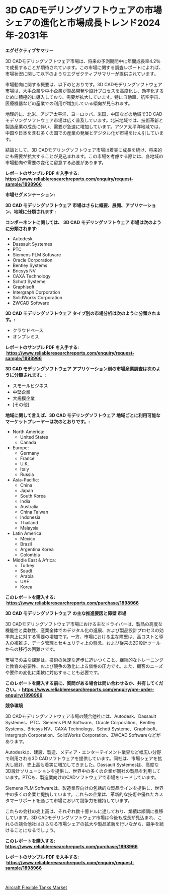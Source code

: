 <p><h1>3D CADモデリングソフトウェアの市場シェアの進化と市場成長トレンド2024年-2031年</h1></p><p><strong>エグゼクティブサマリー</strong></p>
<p><p>3D CADモデリングソフトウェア市場は、将来の予測期間中に年間成長率4.2％で成長することが期待されています。この市場に関する調査レポートによれば、市場状況に関して以下のようなエグゼクティブサマリーが提供されています。</p><p>市場動向に関する概要は、以下のとおりです。3D CADモデリングソフトウェア市場は、大手企業や中小企業が製品開発や設計プロセスを高度化し、効率化するために積極的に導入しており、需要が拡大しています。特に自動車、航空宇宙、医療機器などの産業での利用が増加している傾向が見られます。</p><p>地理的に、北米、アジア太平洋、ヨーロッパ、米国、中国などの地域で3D CADモデリングソフトウェア市場は広く普及しています。北米地域では、技術革新と製造産業の成長に伴い、需要が急速に増加しています。アジア太平洋地域では、中国や日本を含む多くの国での産業の発展とデジタル化が市場をけん引しています。</p><p>結論として、3D CADモデリングソフトウェア市場は着実に成長を続け、将来的にも需要が拡大することが見込まれます。この市場を考慮する際には、各地域の市場動向や需要の変化に留意する必要があります。</p></p>
<p><strong>レポートのサンプル PDF を入手する: <a href="https://www.reliableresearchreports.com/enquiry/request-sample/1898966">https://www.reliableresearchreports.com/enquiry/request-sample/1898966</a></strong></p>
<p><strong>市場セグメンテーション:</strong></p>
<p><strong> 3D CAD モデリングソフトウェア 市場はさらに概要、展開、アプリケーション、地域に分類されます :</strong></p>
<p><strong>コンポーネントに関しては、 3D CAD モデリングソフトウェア 市場は次のように分類されます: &nbsp;</strong></p>
<p><ul><li>Autodesk</li><li>Dassault Systemes</li><li>PTC</li><li>Siemens PLM Software</li><li>Oracle Corporation</li><li>Bentley Systems</li><li>Bricsys NV</li><li>CAXA Technology</li><li>Schott Systeme</li><li>Graphisoft</li><li>Intergraph Corporation</li><li>SolidWorks Corporation</li><li>ZWCAD Software</li></ul></p>
<p><strong> 3D CAD モデリングソフトウェア タイプ別の市場分析は次のように分類されます。:</strong></p>
<p><ul><li>クラウドベース</li><li>オンプレミス</li></ul></p>
<p><strong>レポートのサンプル PDF を入手する: &nbsp;<a href="https://www.reliableresearchreports.com/enquiry/request-sample/1898966">https://www.reliableresearchreports.com/enquiry/request-sample/1898966</a></strong></p>
<p><strong> 3D CAD モデリングソフトウェア アプリケーション別の市場産業調査は次のように分類されます。:</strong></p>
<p><ul><li>スモールビジネス</li><li>中堅企業</li><li>大規模企業</li><li>[その他]</li></ul></p>
<p><strong>地域に関して言えば、3D CAD モデリングソフトウェア 地域ごとに利用可能なマーケットプレーヤーは次のとおりです。:</strong></p>
<p><ul>
    <li>
        North America:
        <ul>
            <li>United States</li>
            <li>Canada</li>
        </ul>
    </li>
    <li>
        Europe:
        <ul>
            <li>Germany</li>
            <li>France</li>
            <li>U.K.</li>
            <li>Italy</li>
            <li>Russia</li>
        </ul>
    </li>
    <li>
        Asia-Pacific:
        <ul>
            <li>China</li>
            <li>Japan</li>
            <li>South Korea</li>
            <li>India</li>
            <li>Australia</li>
            <li>China Taiwan</li>
            <li>Indonesia</li>
            <li>Thailand</li>
            <li>Malaysia</li>
        </ul>
    </li>
    <li>
        Latin America:
        <ul>
            <li>Mexico</li>
            <li>Brazil</li>
            <li>Argentina Korea</li>
            <li>Colombia</li>
        </ul>
    </li>
    <li>
        Middle East & Africa:
        <ul>
            <li>Turkey</li>
            <li>Saudi</li>
            <li>Arabia</li>
            <li>UAE</li>
            <li>Korea</li>
        </ul>
    </li>
    </ul></p>
<p><strong>このレポートを購入する: &nbsp;<a href="https://www.reliableresearchreports.com/purchase/1898966">https://www.reliableresearchreports.com/purchase/1898966</a></strong></p>
<p><strong>3D CAD モデリングソフトウェア の主な推進要因と障壁 市場</strong></p>
<p><p>3D CADモデリングソフトウェア市場における主なドライバーは、製品の高度な機能性と柔軟性、産業全体でのデジタル化の進展、および製品設計プロセスの効率向上に対する需要の増加です。一方、市場における主な障壁は、高コストと導入の複雑さ、データ管理とセキュリティ上の懸念、および従来の2D設計ツールからの移行の困難さです。</p><p>市場での主な課題は、技術の急速な進歩に追いつくこと、継続的なトレーニングと教育の必要性、および競争の激化による価格の圧力です。また、顧客のニーズや要件の変化に柔軟に対応することも必要です。</p></p>
<p><strong>このレポートを購入する前に、質問がある場合は問い合わせるか、共有してください。:&nbsp; <a href="https://www.reliableresearchreports.com/enquiry/pre-order-enquiry/1898966">https://www.reliableresearchreports.com/enquiry/pre-order-enquiry/1898966</a></strong></p>
<p><strong>競争環境</strong></p>
<p><p>3D CADモデリングソフトウェア市場の競合他社には、Autodesk、Dassault Systemes、PTC、Siemens PLM Software、Oracle Corporation、Bentley Systems、Bricsys NV、CAXA Technology、Schott Systeme、Graphisoft、Intergraph Corporation、SolidWorks Corporation、ZWCAD Softwareなどがあります。</p><p>Autodeskは、建設、製造、メディア・エンターテイメント業界など幅広い分野で利用される3D CADソフトウェアを提供しています。同社は、市場シェアを拡大し続け、売上高も着実に増加してきました。Dassault Systemesは、高度な3D設計ソリューションを提供し、世界中の多くの企業が同社の製品を利用しています。PTCも、製造業向けのCADソフトウェアで市場をリードしています。</p><p>Siemens PLM Softwareは、製造業界向けの包括的な製品ラインを提供し、世界中の多くの企業と提携しています。これらの企業は、革新的な技術や優れたカスタマーサポートを通じて市場において競争力を維持しています。</p><p>これらの会社の売上高は、それぞれ数十億ドルに達しており、業績は順調に推移しています。3D CADモデリングソフトウェア市場は今後も成長が見込まれ、これらの競合他社はさらなる市場シェアの拡大や製品革新を行いながら、競争を続けることになるでしょう。</p></p>
<p><strong>このレポートを購入する: &nbsp; <a href="https://www.reliableresearchreports.com/purchase/1898966">https://www.reliableresearchreports.com/purchase/1898966</a></strong></p>
<p><strong>レポートのサンプル PDF を入手する: &nbsp;<a href="https://www.reliableresearchreports.com/enquiry/request-sample/1898966">https://www.reliableresearchreports.com/enquiry/request-sample/1898966</a></strong><strong></strong></p>
<p>&nbsp;</p>
<p><p><a href="https://butternut-bug-553.notion.site/Aircraft-Flexible-Tanks-Market-Size-Evaluating-its-Market-Trends-Growth-and-Projections-2024-20-e022a3e4eb1041c0b54ac61855c983c2">Aircraft Flexible Tanks Market</a></p></p>